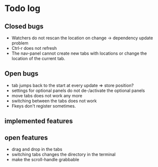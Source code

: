 # Todo log

## Closed bugs

- Watchers do not rescan the location on change -> dependency update problem
- Ctrl-r does not refresh
- The nav-panel cannot create new tabs with locations or change the location of the current tab.

## Open bugs

- tab jumps back to the start at every update => store position?
- settings for optional panels do not de-/activate the optional panels
- move tabs does not work any more
- switching between the tabs does not work
- Fkeys don't register sometimes.

## implemented features

## open features

- drag and drop in the tabs
- switching tabs changes the directory in the terminal
- make the scroll-handle grabbable
  